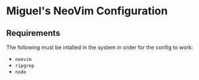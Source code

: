 # Miguel's NeoVim Configuration

## Requirements

The following must be intalled in the system in order for the config to work:

- `neovim`
- `ripgrep`
- `node`
